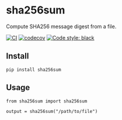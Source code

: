 # sha256sum
Compute SHA256 message digest from a file.

[![CI](https://github.com/oittaa/sha256sum/actions/workflows/main.yml/badge.svg)](https://github.com/oittaa/sha256sum/actions/workflows/main.yml)
[![codecov](https://codecov.io/gh/oittaa/sha256sum/branch/main/graph/badge.svg?token=9J5X0UDEP3)](https://codecov.io/gh/oittaa/sha256sum)
[![Code style: black](https://img.shields.io/badge/code%20style-black-000000.svg)](https://github.com/psf/black)

## Install

```
pip install sha256sum
```

## Usage

```
from sha256sum import sha256sum

output = sha256sum("/path/to/file")
```
